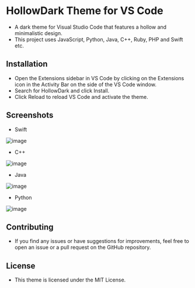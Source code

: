 # HollowDark Theme for VS Code

- A dark theme for Visual Studio Code that features a hollow and minimalistic design.
- This project uses JavaScript, Python, Java, C++, Ruby, PHP and Swift etc.

## Installation

- Open the Extensions sidebar in VS Code by clicking on the Extensions icon in the Activity Bar on the side of the VS Code window.
- Search for HollowDark and click Install.
- Click Reload to reload VS Code and activate the theme.

## Screenshots

- Swift

![image](https://user-images.githubusercontent.com/125372245/218947185-290efdff-757f-45bb-bf29-f2387dc2456e.png)

- C++

![image](https://user-images.githubusercontent.com/125372245/218947253-a2be67d6-723b-4b85-a685-bed0655c24d3.png)

- Java

![image](https://user-images.githubusercontent.com/125372245/218947326-dce787b1-55cb-4d4f-abc7-c4cc3df536cc.png)

- Python

![image](https://user-images.githubusercontent.com/125372245/218947394-e0ecab34-84df-49b5-aa58-92cf853a2952.png)

## Contributing

- If you find any issues or have suggestions for improvements, feel free to open an issue or a pull request on the GitHub repository.

## License

- This theme is licensed under the MIT License.
